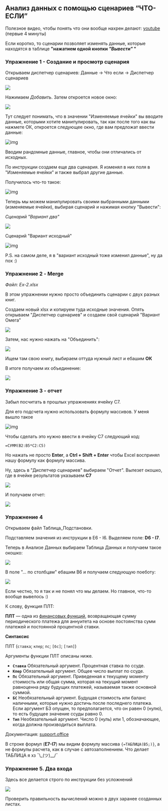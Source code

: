 ## Анализ данных с помощью сценариев “ЧТО-ЕСЛИ”

Полезное видео, чтобы понять что они вообще нахрен делают: [youtube](https://www.youtube.com/watch?v=eEux_vOZ-e4) (первые 4 минуты)

Если коротко, то сценарии позволяет изменять данные, которые находятся в таблице **"нажатием одной кнопки *"Вывести"* "**



### Упражнение 1 - Создание и просмотр сценария

Открываем диспетчер сценариев: Данные -> Что если -> Диспетчер сценариев

![](https://i.imgur.com/KqxFXhn.png)



Нажимаем *Добавить*. Затем откроется новое окно:

![](https://i.imgur.com/nHmvfCE.png)

Тут следует понимать, что в значении "Изменяемые ячейки" вы вводите данные, которыми хотите манипулировать, так как после того как вы нажмете ОК, откроется следующее окно, где вам предложат ввести данные:

![img](https://i.imgur.com/kRuIFuP.png)

Вводим рандомные данные, главное, чтобы они отличались от исходных.



По инструкции создаем еще два сценария. Я изменял в них поля в "Изменяемые ячейки" и также выбрал другие данные.

Получилось что-то такое:

![img](https://i.imgur.com/JrozUC9.png)



Теперь мы можем манипулировать своими выбранными данными (изменяемые ячейки), выбирая сценарий и нажимая кнопку "Вывести":



*Сценарий "Вариант два"*

![](https://i.imgur.com/NR3TDsv.png)

Сценарий "Вариант исходный"

![img](https://i.imgur.com/8ChFRzw.png)



P.S. на самом деле, я в "вариант исходный тоже изменил данные", ну да пох :)

### Упражнение 2 - Merge

*Файл: Ex-2.xlsx*

В этом упражнении нужно просто объединить сценарии с двух разных книг.

Создаем новый xlsx и копируем туда исходные значения. Опять открываем "Диспетчер сценариев" и создаем свой сценарий "Вариант Омега"

![](https://i.imgur.com/fEvmADk.png)

Затем, нас нужно нажать на "Объединить":

![](https://i.imgur.com/iTxx663.png)

Ищем там свою книгу, выбираем оттуда нужный лист и ебашим **ОК**

В итоге получаем их объединение:

![](https://i.imgur.com/36xMSI2.png)



### Упражнение 3 - отчет

Забыл посчитать в прошлых упражнениях ячейку C7. 

Для его подсчета нужно использовать формулу массивов. У меня вышло такое

![img](https://i.imgur.com/7QvDQIK.png)

Чтобы сделать это нужно ввести в ячейку C7 следующий код:

```
=СУММ(B2:B5*C2:C5)
```

Но нажать не просто **Enter**, а **Ctrl + Shift + Enter** чтобы Excel воспринял нашу формулу как формулу массива.

Ну, здесь в "Диспетчер сценариев" выбираем "Отчет". Вылезет окошко, где в ячейке результатов указываем **C7**

![](https://i.imgur.com/3ae09O7.png)

И получаем отчет:

![](https://i.imgur.com/OHDxSmK.png)

### Упражнение 4

Открываем файл Таблица_Подстановки.

Подставляем значения из инструкции в E6 - I6. Выделяем поле: **D6 - I7**.

Теперь в Анализе Данных выбираем Таблица Данных и получаем такое окошко:

![](https://i.imgur.com/nkcpK6G.png)

В поле "... по столбцам" ебашим B6 и получаем следующую поеботу:

![](https://i.imgur.com/ZS2KICI.png)

Если честно, то я так и не понял что мы делаем. Но главное, что-то вообще вывелось :)

К слову, функция ПЛТ:

**ПЛТ** — одна из [финансовых функций](https://support.office.com/ru-ru/article/финансовые-функции-справка-5658d81e-6035-4f24-89c1-fbf124c2b1d8), возвращающая сумму периодического платежа для аннуитета на основе постоянства сумм платежей и постоянной процентной ставки.

**Синтаксис**

ПЛТ (`ставка`; `кпер`; `пс`; `[бс]`; `[тип]`)

Аргументы функции ПЛТ описаны ниже.

- **`Ставка`**    Обязательный аргумент. Процентная ставка по ссуде.
- **`Кпер`**    Обязательный аргумент. Общее число выплат по ссуде.
- **`Пс`**    Обязательный аргумент. Приведенная к текущему моменту стоимость или общая сумма, которая на текущий момент равноценна ряду будущих платежей, называемая также основной суммой.
- **`БС`**    Необязательный аргумент. Будущая стоимость или баланс наличными, которые нужно достичь после последнего платежа. Если аргумент БЗ опущен, то предполагается, что он равен 0 (нулю), то есть будущее значение ссуды равно 0.
- **`Тип`**    Необязательный аргумент. Число 0 (нуль) или 1, обозначающее, когда должна производиться выплата.

Документация: [support.office](https://support.office.com/ru-ru/article/Функция-ПЛТ-0214da64-9a63-4996-bc20-214433fa6441)



В строке формул (**E7-I7**) мы видим формулу массива `{=ТАБЛИЦА(B5;)}`, а не формулы расчета, как в случае с автозаполнением. Что делает ТАБЛИЦА я хз ¯\\_(ツ)__/¯

### Упражнение 5. Два входа

Здесь все делается строго по инструкции без усложнений

![](https://i.imgur.com/oubqhVX.png)



Проверить правильность вычислений можно в двух заранее созданных листах.

